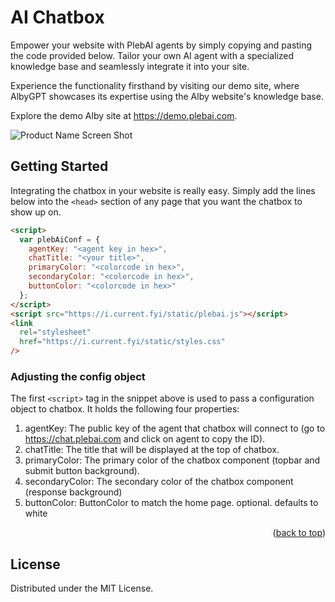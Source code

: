 # AI Chatbox

Empower your website with PlebAI agents by simply copying and pasting the code provided below. Tailor your own AI agent with a specialized knowledge base and seamlessly integrate it into your site. 

Experience the functionality firsthand by visiting our demo site, where AlbyGPT showcases its expertise using the Alby website's knowledge base. 

Explore the demo Alby site at https://demo.plebai.com.

![Product Name Screen Shot](https://image.nostr.build/ea22822d763913380d84b5a9be58e79fd74eed45bdd13ce16d5acc9dd873d76a.png)

## Getting Started

Integrating the chatbox in your website is really easy. Simply add the lines below into the `<head>` section of any page that you want the chatbox to show up on.

```html
<script>
  var plebAiConf = {
    agentKey: "<agent key in hex>",
    chatTitle: "<your title>",
    primaryColor: "<colorcode in hex>",
    secondaryColor: "<colorcode in hex>",
    buttonColor: "<colorcode in hex>"
  };
</script>
<script src="https://i.current.fyi/static/plebai.js"></script>
<link
  rel="stylesheet"
  href="https://i.current.fyi/static/styles.css"
/>
```

### Adjusting the config object

The first `<script>` tag in the snippet above is used to pass a configuration object to chatbox. It holds the following four properties:

1. agentKey: The public key of the agent that chatbox will connect to (go to https://chat.plebai.com and click on agent to copy the ID).
2. chatTitle: The title that will be displayed at the top of chatbox.
3. primaryColor: The primary color of the chatbox component (topbar and submit button background).
4. secondaryColor: The secondary color of the chatbox component (response background)
5. buttonColor: ButtonColor to match the home page. optional. defaults to white
<p align="right">(<a href="#readme-top">back to top</a>)</p>

## License

Distributed under the MIT License. 